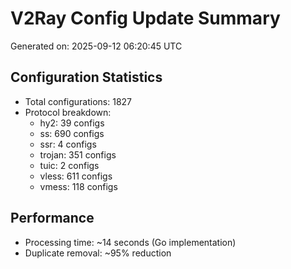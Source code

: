 # V2Ray Config Update Summary
Generated on: 2025-09-12 06:20:45 UTC

## Configuration Statistics
- Total configurations: 1827
- Protocol breakdown:
  - hy2: 39 configs
  - ss: 690 configs
  - ssr: 4 configs
  - trojan: 351 configs
  - tuic: 2 configs
  - vless: 611 configs
  - vmess: 118 configs

## Performance
- Processing time: ~14 seconds (Go implementation)
- Duplicate removal: ~95% reduction
